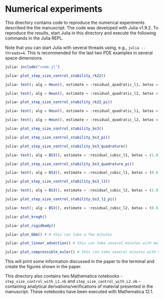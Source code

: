 # Numerical experiments

This directory contains code to reproduce the numerical experiments described
the the manuscript. The code was developed with Julia v1.9.2. To reproduce the
results, start Julia in this directory and execute the following commands in
the Julia REPL.

Note that you can start Julia with several threads using, e.g.,
`julia --threads=4`. This is recommended for the last two PDE examples in
several space dimensions.

```julia
julia> include("code.jl")

julia> plot_step_size_control_stability_rk22()

julia> test(; alg = Heun(), estimate = :residual_quadratic_l1, betas = (1.0, 0.0))

julia> test(; alg = Heun(), estimate = :residual_quadratic_l2, betas = (1.0, 0.0))

julia> plot_step_size_control_stability_rk22_pi()

julia> test(; alg = Heun(), estimate = :residual_quadratic_l1, betas = (0.6, -0.2))

julia> test(; alg = Heun(), estimate = :residual_quadratic_l2, betas = (0.6, -0.2))

julia> plot_step_size_control_stability_bs3()

julia> plot_step_size_control_stability_bs3_pi()

julia> plot_step_size_control_stability_bs3_quadrature()

julia> test(; alg = BS3(), estimate = :residual_cubic_l1, betas = (1.0, 0.0))

julia> plot_step_size_control_stability_bs3_quadrature_pi()

julia> test(; alg = BS3(), estimate = :residual_cubic_l1, betas = (0.6, -0.2))

julia> plot_step_size_control_stability_bs3_l2()

julia> test(; alg = BS3(), estimate = :residual_cubic_l2, betas = (1.0, 0.0))

julia> plot_step_size_control_stability_bs3_l2_pi()

julia> test(; alg = BS3(), estimate = :residual_cubic_l2, betas = (0.6, -0.2))

julia> plot_krogh()

julia> plot_rigidbody()

julia> plot_bbm() # # this can take a few minutes

julia> plot_linear_advection() # this can take several minutes with multiple threads

julia> plot_compressible_euler() # this can take several minutes with multiple threads

```

This will print some information discussed in the paper to the terminal and
create the figures shown in the paper.

This directory also contains two Mathematica notebooks -
`step_size_control_with_L1.nb` and `step_size_control_with_L2.nb` -
containing analytical derivations/verifications of material presented in
the manuscript. These notebooks have been executed with Mathematica 12.1.
